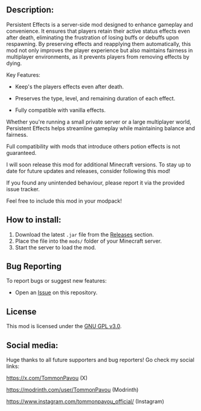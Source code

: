 ## Description:
Persistent Effects is a server-side mod designed to enhance gameplay and convenience. It ensures that players retain their active status effects even after death, eliminating the frustration of losing buffs or debuffs upon respawning. By preserving effects and reapplying them automatically, this mod not only improves the player experience but also maintains fairness in multiplayer environments, as it prevents players from removing effects by dying.

Key Features:

  - Keep's the players effects even after death.

  - Preserves the type, level, and remaining duration of each effect.

  - Fully compatible with vanilla effects.

Whether you're running a small private server or a large multiplayer world, Persistent Effects helps streamline gameplay while maintaining balance and fairness.

Full compatibility with mods that introduce others potion effects is not guaranteed.

I will soon release this mod for additional Minecraft versions. To stay up to date for future updates and releases, consider following this mod!

If you found any unintended behaviour, please report it via the provided issue tracker.

Feel free to include this mod in your modpack!

## How to install:
1. Download the latest `.jar` file from the [Releases](https://github.com/TommonPavou/Persistent-Effects/releases) section.
2. Place the file into the `mods/` folder of your Minecraft server.
3. Start the server to load the mod.


## Bug Reporting
To report bugs or suggest new features:
- Open an [Issue](https://github.com/TommonPavou/Persistent-Effects/issues) on this repository.


## License
This mod is licensed under the [GNU GPL v3.0](./LICENSE).


## Social media:
Huge thanks to all future supporters and bug reporters!
Go check my social links:

https://x.com/TommonPavou (X)

https://modrinth.com/user/TommonPavou (Modrinth)

https://www.instagram.com/tommonpavou_official/ (Instagram)
